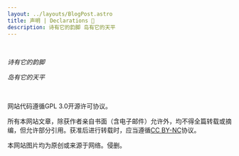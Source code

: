 ```yaml
---
layout: ../layouts/BlogPost.astro
title: 声明 | Declarations 📃
description: 诗有它的韵脚 岛有它的天平
---
```


<br/>

*诗有它的韵脚*

*岛有它的天平*

<br/>

网站代码遵循GPL 3.0开源许可协议。

所有本网站文章，除获作者亲自书面（含电子邮件）允许外，均不得全篇转载或摘编，但允许部分引用。获准后进行转载时，应当遵循[CC BY-NC](https://creativecommons.org/licenses/by-nc)协议。

本网站图片均为原创或来源于网络。侵删。